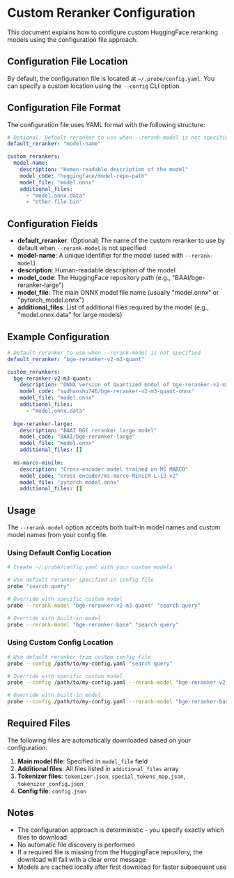 # Custom Reranker Configuration

This document explains how to configure custom HuggingFace reranking models using the configuration file approach.

## Configuration File Location

By default, the configuration file is located at `~/.probe/config.yaml`. You can specify a custom location using the `--config` CLI option.

## Configuration File Format

The configuration file uses YAML format with the following structure:

```yaml
# Optional: Default reranker to use when --rerank-model is not specified
default_reranker: "model-name"

custom_rerankers:
  model-name:
    description: "Human-readable description of the model"
    model_code: "huggingface/model-repo-path"
    model_file: "model.onnx"
    additional_files:
      - "model.onnx.data"
      - "other-file.bin"
```

## Configuration Fields

- **default_reranker**: (Optional) The name of the custom reranker to use by default when `--rerank-model` is not specified
- **model-name**: A unique identifier for the model (used with `--rerank-model`)
- **description**: Human-readable description of the model
- **model_code**: The HuggingFace repository path (e.g., "BAAI/bge-reranker-large")
- **model_file**: The main ONNX model file name (usually "model.onnx" or "pytorch_model.onnx")
- **additional_files**: List of additional files required by the model (e.g., "model.onnx.data" for large models)

## Example Configuration

```yaml
# Default reranker to use when --rerank-model is not specified
default_reranker: "bge-reranker-v2-m3-quant"

custom_rerankers:
  bge-reranker-v2-m3-quant:
    description: "ONNX version of Quantized model of bge-reranker-v2-m3"
    model_code: "sudhanshu746/bge-reranker-v2-m3-quant-onnx"
    model_file: "model.onnx"
    additional_files:
      - "model.onnx.data"
  
  bge-reranker-large:
    description: "BAAI BGE reranker large model"
    model_code: "BAAI/bge-reranker-large"
    model_file: "model.onnx"
    additional_files: []
  
  ms-marco-minilm:
    description: "Cross-encoder model trained on MS MARCO"
    model_code: "cross-encoder/ms-marco-MiniLM-L-12-v2"
    model_file: "pytorch_model.onnx"
    additional_files: []
```

## Usage

The `--rerank-model` option accepts both built-in model names and custom model names from your config file.

### Using Default Config Location

```bash
# Create ~/.probe/config.yaml with your custom models

# Use default reranker specified in config file
probe "search query"

# Override with specific custom model
probe --rerank-model "bge-reranker-v2-m3-quant" "search query"

# Override with built-in model
probe --rerank-model "bge-reranker-base" "search query"
```

### Using Custom Config Location

```bash
# Use default reranker from custom config file
probe --config /path/to/my-config.yaml "search query"

# Override with specific custom model
probe --config /path/to/my-config.yaml --rerank-model "bge-reranker-v2-m3-quant" "search query"

# Override with built-in model
probe --config /path/to/my-config.yaml --rerank-model "bge-reranker-base" "search query"
```

## Required Files

The following files are automatically downloaded based on your configuration:

1. **Main model file**: Specified in `model_file` field
2. **Additional files**: All files listed in `additional_files` array
3. **Tokenizer files**: `tokenizer.json`, `special_tokens_map.json`, `tokenizer_config.json`
4. **Config file**: `config.json`

## Notes

- The configuration approach is deterministic - you specify exactly which files to download
- No automatic file discovery is performed
- If a required file is missing from the HuggingFace repository, the download will fail with a clear error message
- Models are cached locally after first download for faster subsequent use

